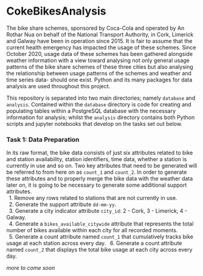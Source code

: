 # CokeBikesAnalysis

The bike share schemes, sponsored by Coca-Cola and operated by An Rothar Nua on behalf of the National Transport Authority, in Cork, Limerick and Galway have been in operation since 2015. It is fair to assume that the current health emergency has impacted the usage of these schemes. Since October 2020, usage data of these schemes has been gathered alongside weather information with a view toward analysing not only general usage patterns of the bike share schemes of these three cities but also analysing the relationship between usage patterns of the schemes and weather and time series data- should one exist. Python and its many packages for data analysis are used throughout this project.

This repository is separated into two main directories; namely ```database``` and ```analysis```. Contained within the ```database``` directory is code for creating and populating tables within a PostgreSQL database with the necessary information for analysis; whilst the ```analysis``` directory contains both Python scripts and jupyter notebooks that develop on the tasks set out below.

### Task 1: Data Preparation
In its raw format, the bike data consists of just six attributes related to bike and station availability, station identifiers, time data, whether a station is currently in use and so on. Two key attributes that need to be generated will be referred to from here on as ```count_1``` and ```count_2```. In order to generate these attributes and to properly merge the bike data with the weather data later on, it is going to be necessary to generate some additional support attributes.<br>
&ensp;1. Remove any rows related to stations that are not currently in use.<br>
&ensp;2. Generate the support attribute ```dd-mm-yy```.<br>
&ensp;3. Generate a city indicator attribute ```city_id```: 2 - Cork, 3 - Limerick, 4 - Galway.<br>
&ensp;4. Generate a ```bikes_available_citywide``` attribute that represents the total number of bikes available within each city for all recorded moments.<br>
&ensp;5. Generate a count attribute named ```count_1``` that cumulatively tracks bike usage at each station across every day.
&ensp;6. Generate a count attribute named ```count_2``` that displays the total bike usage at each city across every day.

*more to come soon*